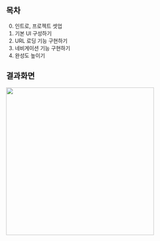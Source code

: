 

## 목차
0. 인트로, 프로젝트 셋업
1. 기본 UI 구성하기
2. URL 로딩 기능 구현하기
3. 네비게이션 기능 구현하기
4. 완성도 높이기

## 결과화면
<img src="https://i.imgur.com/PxjdguS.png" width="400"/>
